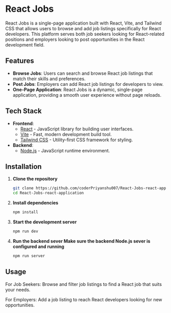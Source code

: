 # React Jobs

React Jobs is a single-page application built with React, Vite, and Tailwind CSS that allows users to browse and add job listings specifically for React developers. This platform serves both job seekers looking for React-related positions and employers looking to post opportunities in the React development field.

## Features

- **Browse Jobs**: Users can search and browse React job listings that match their skills and preferences.
- **Post Jobs**: Employers can add React job listings for developers to view.
- **One-Page Application**: React Jobs is a dynamic, single-page application, providing a smooth user experience without page reloads.

## Tech Stack

- **Frontend**: 
  - [React](https://reactjs.org/) - JavaScript library for building user interfaces.
  - [Vite](https://vitejs.dev/) - Fast, modern development build tool.
  - [Tailwind CSS](https://tailwindcss.com/) - Utility-first CSS framework for styling.
- **Backend**:
  - [Node.js](https://nodejs.org/) - JavaScript runtime environment.

## Installation

1. **Clone the repository**
   ```bash
   git clone https://github.com/coderPriyanshu007/React-Jobs-react-application.git
   cd React-Jobs-react-application
2. **Install dependencies**
    ```bash
    npm install

3. **Start the development server**
    ```bash
    npm run dev
4. **Run the backend sever Make sure the backend     Node.js sever is configured and running**
    ```bash
    npm run server

## Usage

  For Job Seekers: Browse and filter job listings to find a React job that suits your needs.
    
    
  For Employers: Add a job listing to reach React developers looking for new opportunities.
